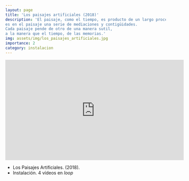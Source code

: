 ```yaml
---
layout: page
title: 'Los paisajes artificiales (2018)'
description: 'El paisaje, como el tiempo, es producto de un largo proceso. Lo que en el tiempo establece un antes y un después.
es en el paisaje una serie de mediaciones y contigüidades.
Cada paisaje pende de otro de una manera sutil,
a la manera que el tiempo, de las memorias.'
img: assets/img/los_paisajes_artificiales.jpg
importance: 2
category: instalacion
---
```

<iframe width="560" height="315" src="https://www.youtube.com/embed/_Q4YbJk6vFA" title="YouTube video player" frameborder="0" allow="accelerometer; autoplay; clipboard-write; encrypted-media; gyroscope; picture-in-picture; web-share" allowfullscreen></iframe>

- Los Paisajes Artificiales. (2018).
- Instalación. 4 vídeos en *loop*

